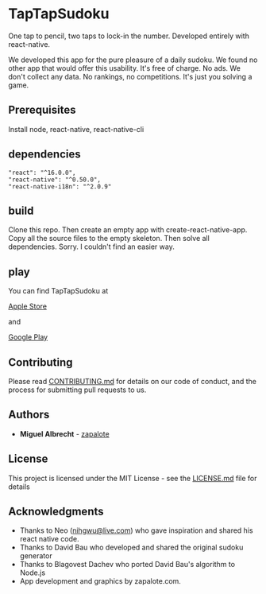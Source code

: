 # TapTapSudoku

One tap to pencil, two taps to lock-in the number.
Developed entirely with react-native.

We developed this app for the pure pleasure of a daily sudoku.
We found no other app that would offer this usability.
It's free of charge. No ads. We don't collect any data.
No rankings, no competitions. It's just you solving a game.

## Prerequisites

Install node, react-native, react-native-cli

## dependencies

```
"react": "^16.0.0",
"react-native": "^0.50.0",
"react-native-i18n": "^2.0.9"
```

## build

Clone this repo. Then create an empty app with create-react-native-app. Copy all the source files to the empty skeleton. Then solve all dependencies. Sorry. I couldn't find an easier way.

## play

You can find TapTapSudoku at

[Apple Store](https://itunes.apple.com/us/app/taptapsudoku/id1320628951?mt=8)

and

[Google Play](https://play.google.com/store/apps/details?id=com.zapalote.taptapsudoku)

## Contributing

Please read [CONTRIBUTING.md](https://gist.github.com/PurpleBooth/b24679402957c63ec426) for details on our code of conduct, and the process for submitting pull requests to us.

## Authors

* **Miguel Albrecht** - [zapalote](https://zapalote.com/TapTapSudoku/)

## License

This project is licensed under the MIT License - see the [LICENSE.md](LICENSE.md) file for details

## Acknowledgments

* Thanks to Neo (nihgwu@live.com) who gave inspiration and shared his react native code.
* Thanks to David Bau who developed and shared the original sudoku generator
* Thanks to Blagovest Dachev who ported David Bau's algorithm to Node.js
* App development and graphics by zapalote.com.
